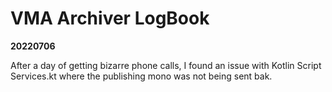 # VMA Archiver LogBook

<b>20220706</b>

After a day of getting bizarre phone calls, I found an issue with Kotlin Script Services.kt where the publishing mono was not being sent bak.